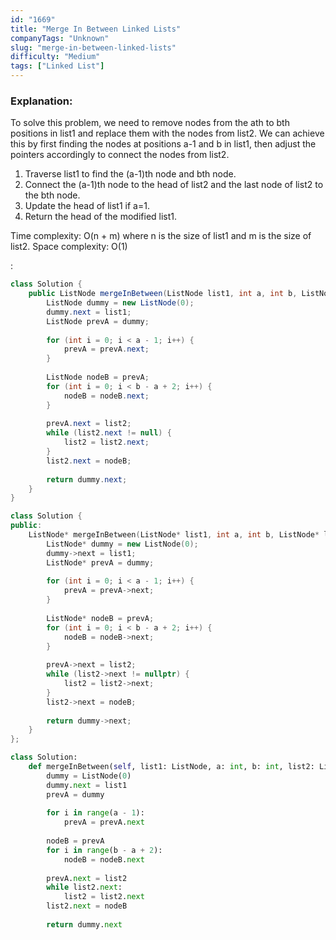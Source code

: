 ```yaml
---
id: "1669"
title: "Merge In Between Linked Lists"
companyTags: "Unknown"
slug: "merge-in-between-linked-lists"
difficulty: "Medium"
tags: ["Linked List"]
---
```


### Explanation:
To solve this problem, we need to remove nodes from the ath to bth positions in list1 and replace them with the nodes from list2. We can achieve this by first finding the nodes at positions a-1 and b in list1, then adjust the pointers accordingly to connect the nodes from list2. 

1. Traverse list1 to find the (a-1)th node and bth node.
2. Connect the (a-1)th node to the head of list2 and the last node of list2 to the bth node.
3. Update the head of list1 if a=1.
4. Return the head of the modified list1.

Time complexity: O(n + m) where n is the size of list1 and m is the size of list2.
Space complexity: O(1)

:

```java
class Solution {
    public ListNode mergeInBetween(ListNode list1, int a, int b, ListNode list2) {
        ListNode dummy = new ListNode(0);
        dummy.next = list1;
        ListNode prevA = dummy;
        
        for (int i = 0; i < a - 1; i++) {
            prevA = prevA.next;
        }
        
        ListNode nodeB = prevA;
        for (int i = 0; i < b - a + 2; i++) {
            nodeB = nodeB.next;
        }
        
        prevA.next = list2;
        while (list2.next != null) {
            list2 = list2.next;
        }
        list2.next = nodeB;
        
        return dummy.next;
    }
}
```

```cpp
class Solution {
public:
    ListNode* mergeInBetween(ListNode* list1, int a, int b, ListNode* list2) {
        ListNode* dummy = new ListNode(0);
        dummy->next = list1;
        ListNode* prevA = dummy;
        
        for (int i = 0; i < a - 1; i++) {
            prevA = prevA->next;
        }
        
        ListNode* nodeB = prevA;
        for (int i = 0; i < b - a + 2; i++) {
            nodeB = nodeB->next;
        }
        
        prevA->next = list2;
        while (list2->next != nullptr) {
            list2 = list2->next;
        }
        list2->next = nodeB;
        
        return dummy->next;
    }
};
```

```python
class Solution:
    def mergeInBetween(self, list1: ListNode, a: int, b: int, list2: ListNode) -> ListNode:
        dummy = ListNode(0)
        dummy.next = list1
        prevA = dummy
        
        for i in range(a - 1):
            prevA = prevA.next
        
        nodeB = prevA
        for i in range(b - a + 2):
            nodeB = nodeB.next
        
        prevA.next = list2
        while list2.next:
            list2 = list2.next
        list2.next = nodeB
        
        return dummy.next
```